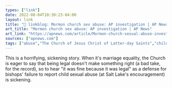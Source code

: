 ```yaml
---
types: ["link"]
date: 2022-08-04T10:30:23-04:00
layout: link
title: "🔗 linkblog: Mormon church sex abuse: AP investigation | AP News'"
art_title: "Mormon church sex abuse: AP investigation | AP News"
art_link: "https://apnews.com/article/Mormon-church-sexual-abuse-investigation-e0e39cf9aa4fbe0d8c1442033b894660?taid=62eba8c09fe1e80001bd50e3"
sources: ["apnews.com"]
tags: ["abuse","The Church of Jesus Christ of Latter-day Saints","child abuse","sexual abuse"]
---
```

This is a horrifying, sickening story. When it's marriage equality, the Church is eager to say that being legal doesn't make something right (a bad take, for the record), so to hear "it was fine because it was legal" as a defense for bishops' failure to report child sexual abuse (at Salt Lake's encouragement) is sickening.
